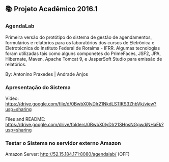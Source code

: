 ## :books: Projeto Acadêmico 2016.1

### AgendaLab
Primeira versão do protótipo do sistema de gestão de agendamentos, formulários e relatórios para os laboratórios dos cursos de Eletrônica e Eletrotécnica do Instituto Federal de Roraima - IFRR. Algumas tecnologias foram utilizadas tais como alguns componetes do PrimeFaces, JSF2, JPA, Hibernate, Maven, Apache Tomcat 9, e JasperSoft Studio para emissão de relatórios.

By: Antonino Praxedes | Andrade Anjos

### Apresentação do Sistema

Video: https://drive.google.com/file/d/0BwbX0lyDIr21NkdLSTlKS3ZhbVk/view?usp=sharing

Files and README: https://drive.google.com/drive/folders/0BwbX0lyDIr21SHpsNGgwdjNHaEk?usp=sharing

### Testar o Sistema no servidor externo Amazon

Amazon Server: http://52.15.184.171:8080/agendalab/ (OFF)
